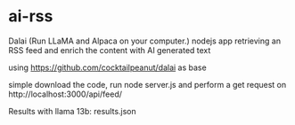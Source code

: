 # ai-rss
Dalai (Run LLaMA and Alpaca on your computer.) nodejs app retrieving an RSS feed and enrich the content with AI generated text

using https://github.com/cocktailpeanut/dalai as base

simple download the code, run node server.js and perform a get request on http://localhost:3000/api/feed/ 

Results with llama 13b: results.json
